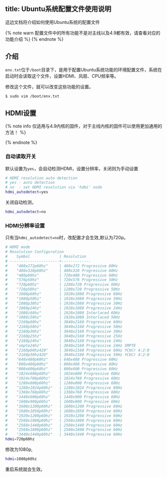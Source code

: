 title: Ubuntu系统配置文件使用说明
---

这边文档将介绍如何使用Ubuntu系统的配置文件

{% note warn 配置文件中的所有功能不是对主线以及4.9都有效，请查看对应的功能介绍 %}
{% endnote %}

## 介绍

`env.txt`位于`/boot`目录下，是用于配置Ubuntu系统功能的环境配置文件，系统在启动时会读取这个文件，设置HDMI、风扇、CPU频率等。

修改这个文件，就可以改变这些功能的设置。

```sh
$ sudo vim /boot/env.txt
```

## HDMI设置

{% note info 仅适用与4.9内核的固件，对于主线内核的固件可以使用更加通用的方法！ %}

{% endnote %}

### 自动读取开关

默认设置为`yes`，会自动检测HDMI，设置分辨率，关闭则为手动设置

```sh
# HDMI resolution auto detection
# yes - auto detection
# no  - set HDMI resolution via 'hdmi' node
hdmi_autodetect=yes
```

关闭自动检测，

```sh
hdmi_autodetect=no
```

### HDMI分辨率设置

只有当`hdmi_autodetect=no`时，改配置才会生效,默认为720p。

```sh
# HDMI mode
# Resolution Configuration
#    Symbol             | Resolution
# ----------------------+-------------
#    "480x272p60hz"     | 480x272 Progressive 60Hz
#    "480x320p60hz"     | 480x320 Progressive 60Hz
#    "480p60hz"         | 720x480 Progressive 60Hz
#    "576p50hz"         | 720x576 Progressive 50Hz
#    "720p60hz"         | 1280x720 Progressive 60Hz
#    "720p50hz"         | 1280x720 Progressive 50Hz
#    "1080p60hz"        | 1920x1080 Progressive 60Hz
#    "1080p50hz"        | 1920x1080 Progressive 50Hz
#    "1080p30hz"        | 1920x1080 Progressive 30Hz
#    "1080p24hz"        | 1920x1080 Progressive 24Hz
#    "1080i60hz"        | 1920x1080 Interlaced 60Hz
#    "1080i50hz"        | 1920x1080 Interlaced 50Hz
#    "2160p60hz"        | 3840x2160 Progressive 60Hz
#    "2160p50hz"        | 3840x2160 Progressive 50Hz
#    "2160p30hz"        | 3840x2160 Progressive 30Hz
#    "2160p25hz"        | 3840x2160 Progressive 25Hz
#    "2160p24hz"        | 3840x2160 Progressive 24Hz
#    "smpte24hz"        | 3840x2160 Progressive 24Hz SMPTE
#    "2160p60hz420"     | 3840x2160 Progressive 60Hz YCbCr 4:2:0
#    "2160p50hz420"     | 3840x2160 Progressive 50Hz YCbCr 4:2:0
#    "640x480p60hz"     | 640x480 Progressive 60Hz
#    "800x480p60hz"     | 800x480 Progressive 60Hz
#    "800x600p60hz"     | 800x600 Progressive 60Hz
#    "1024x600p60hz"    | 1024x600 Progressive 60Hz
#    "1024x768p60hz"    | 1024x768 Progressive 60Hz
#    "1280x800p60hz"    | 1280x800 Progressive 60Hz
#    "1280x1024p60hz"   | 1280x1024 Progressive 60Hz
#    "1360x768p60hz"    | 1360x768 Progressive 60Hz
#    "1440x900p60hz"    | 1440x900 Progressive 60Hz
#    "1600x900p60hz"    | 1600x900 Progressive 60Hz
#    "1600x1200p60hz"   | 1600x1200 Progressive 60Hz
#    "1680x1050p60hz"   | 1680x1050 Progressive 60Hz
#    "1920x1200p60hz"   | 1920x1200 Progressive 60Hz
#    "2560x1080p60hz"   | 2560x1080 Progressive 60Hz
#    "2560x1440p60hz"   | 2560x1440 Progressive 60Hz
#    "2560x1600p60hz"   | 2560x1600 Progressive 60Hz
#    "3440x1440p60hz"   | 3440x1440 Progressive 60Hz
hdmi=720p60hz
```

修改为1080p,

```sh
hdmi=1080p60hz
```

重启系统就会生效。

